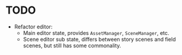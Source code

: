 # TODO

* Refactor editor:
  * Main editor state, provides `AssetManager`, `SceneManager`, etc.
  * Scene editor sub state, differs between story scenes and field scenes, but
    still has some commonality.